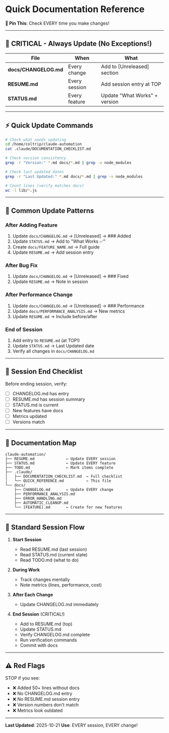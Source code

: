 # Quick Documentation Reference

**📌 Pin This**: Check EVERY time you make changes!

---

## 🚨 CRITICAL - Always Update (No Exceptions!)

| File | When | What |
|------|------|------|
| **docs/CHANGELOG.md** | Every change | Add to [Unreleased] section |
| **RESUME.md** | Every session | Add session entry at TOP |
| **STATUS.md** | Every feature | Update "What Works" + version |

---

## ⚡ Quick Update Commands

```bash
# Check what needs updating
cd /home/coltrip/claude-automation
cat .claude/DOCUMENTATION_CHECKLIST.md

# Check version consistency
grep -r "Version:" *.md docs/*.md | grep -v node_modules

# Check last updated dates
grep -r "Last Updated:" *.md docs/*.md | grep -v node_modules

# Count lines (verify matches docs)
wc -l lib/*.js
```

---

## 📝 Common Update Patterns

### After Adding Feature
1. Update `docs/CHANGELOG.md` → [Unreleased] → ### Added
2. Update `STATUS.md` → Add to "What Works ✅"
3. Create `docs/FEATURE_NAME.md` → Full guide
4. Update `RESUME.md` → Add session entry

### After Bug Fix
1. Update `docs/CHANGELOG.md` → [Unreleased] → ### Fixed
2. Update `RESUME.md` → Note in session

### After Performance Change
1. Update `docs/CHANGELOG.md` → [Unreleased] → ### Performance
2. Update `docs/PERFORMANCE_ANALYSIS.md` → New metrics
3. Update `RESUME.md` → Include before/after

### End of Session
1. Add entry to `RESUME.md` (at TOP!)
2. Update `STATUS.md` → Last Updated date
3. Verify all changes in `docs/CHANGELOG.md`

---

## 🎯 Session End Checklist

Before ending session, verify:
- [ ] CHANGELOG.md has entry
- [ ] RESUME.md has session summary
- [ ] STATUS.md is current
- [ ] New features have docs
- [ ] Metrics updated
- [ ] Versions match

---

## 📁 Documentation Map

```
claude-automation/
├── RESUME.md              ← Update EVERY session
├── STATUS.md              ← Update EVERY feature
├── TODO.md                ← Mark items complete
├── .claude/
│   ├── DOCUMENTATION_CHECKLIST.md  ← Full checklist
│   └── QUICK_REFERENCE.md          ← This file
└── docs/
    ├── CHANGELOG.md       ← Update EVERY change
    ├── PERFORMANCE_ANALYSIS.md
    ├── ERROR_HANDLING.md
    ├── AUTOMATIC_CLEANUP.md
    └── [FEATURE].md       ← Create for new features
```

---

## 🔄 Standard Session Flow

1. **Start Session**
   - Read RESUME.md (last session)
   - Read STATUS.md (current state)
   - Read TODO.md (what to do)

2. **During Work**
   - Track changes mentally
   - Note metrics (lines, performance, cost)

3. **After Each Change**
   - Update CHANGELOG.md immediately

4. **End Session** (CRITICAL!)
   - Add to RESUME.md (top)
   - Update STATUS.md
   - Verify CHANGELOG.md complete
   - Run verification commands
   - Commit with docs

---

## ⚠️ Red Flags

STOP if you see:
- ❌ Added 50+ lines without docs
- ❌ No CHANGELOG.md entry
- ❌ No RESUME.md session entry
- ❌ Version numbers don't match
- ❌ Metrics look outdated

---

**Last Updated**: 2025-10-21
**Use**: EVERY session, EVERY change!
